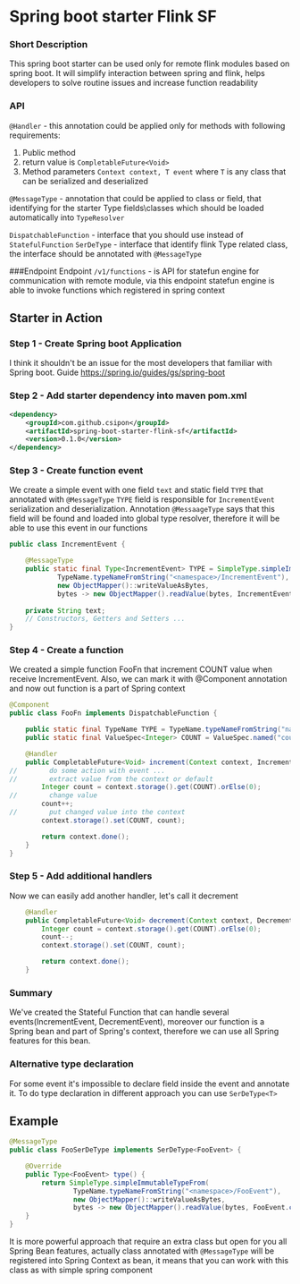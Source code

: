 # Spring boot starter Flink SF

### Short Description

This spring boot starter can be used only for remote flink modules based on spring boot. 
It will simplify interaction between spring and flink, helps developers to solve routine issues 
and increase function readability

### API

`@Handler` - this annotation could be applied only for methods with following requirements:
1. Public method
2. return value is `CompletableFuture<Void>`
3. Method parameters `Context context, T event` where `T` is any class that can be serialized and deserialized

`@MessageType` - annotation that could be applied to class or field, that identifying for the starter Type fields\classes 
which should be loaded automatically into `TypeResolver`

`DispatchableFunction` - interface that you should use instead of `StatefulFunction`
`SerDeType` - interface that identify flink Type related class, the interface should be annotated with `@MessageType`

###Endpoint
Endpoint `/v1/functions` - is API for statefun engine for communication with remote module, via this endpoint 
statefun engine is able to invoke functions which registered in spring context

## Starter in Action

### Step 1 - Create Spring boot Application
I think it shouldn't be an issue for the most developers that familiar with Spring boot.
Guide https://spring.io/guides/gs/spring-boot

### Step 2 - Add starter dependency into maven pom.xml

```xml
<dependency>
    <groupId>com.github.csipon</groupId>
    <artifactId>spring-boot-starter-flink-sf</artifactId>
    <version>0.1.0</version>
</dependency>
```

### Step 3 - Create function event
We create a simple event with one field `text` and static field `TYPE` that annotated with `@MessageType` 
`TYPE` field is responsible for `IncrementEvent` serialization and deserialization. Annotation `@MessaageType` 
says that this field will be found and loaded into global type resolver, therefore it will be 
able to use this event in our functions
```java
public class IncrementEvent {

    @MessageType
    public static final Type<IncrementEvent> TYPE = SimpleType.simpleImmutableTypeFrom(
            TypeName.typeNameFromString("<namespace>/IncrementEvent"),
            new ObjectMapper()::writeValueAsBytes,
            bytes -> new ObjectMapper().readValue(bytes, IncrementEvent.class));
    
    private String text;
    // Constructors, Getters and Setters ...
}
```

### Step 4 - Create a function

We created a simple function FooFn that increment COUNT value when receive IncrementEvent.
Also, we can mark it with @Component annotation and now out function is a part of Spring context

```java
@Component
public class FooFn implements DispatchableFunction {

    public static final TypeName TYPE = TypeName.typeNameFromString("namespace/foo");
    public static final ValueSpec<Integer> COUNT = ValueSpec.named("count").withIntType();

    @Handler
    public CompletableFuture<Void> increment(Context context, IncrementEvent event) {
//        do some action with event ...
//        extract value from the context or default
        Integer count = context.storage().get(COUNT).orElse(0);
//        change value
        count++;
//        put changed value into the context
        context.storage().set(COUNT, count);

        return context.done();
    }
}
```

### Step 5 - Add additional handlers

Now we can easily add another handler, let's call it decrement

```java
    @Handler
    public CompletableFuture<Void> decrement(Context context, DecrementEvent event) {
        Integer count = context.storage().get(COUNT).orElse(0);
        count--;
        context.storage().set(COUNT, count);

        return context.done();
    }
```

### Summary 

We've created the Stateful Function that can handle several events(IncrementEvent, DecrementEvent), moreover 
our function is a Spring bean and part of Spring's context, therefore we can use all Spring features for this bean.

### Alternative type declaration
For some event it's impossible to declare field inside the event and annotate it. To do type declaration in 
different approach you can use `SerDeType<T>`
## Example
```java
@MessageType
public class FooSerDeType implements SerDeType<FooEvent> {

    @Override
    public Type<FooEvent> type() {
        return SimpleType.simpleImmutableTypeFrom(
                TypeName.typeNameFromString("<namespace>/FooEvent"),
                new ObjectMapper()::writeValueAsBytes,
                bytes -> new ObjectMapper().readValue(bytes, FooEvent.class));
    }
}
```

It is more powerful approach that require an extra class but open for you all Spring Bean features, actually class
annotated with `@MessageType` will be registered into Spring Context as bean, it means that you can work with this class
as with simple spring component